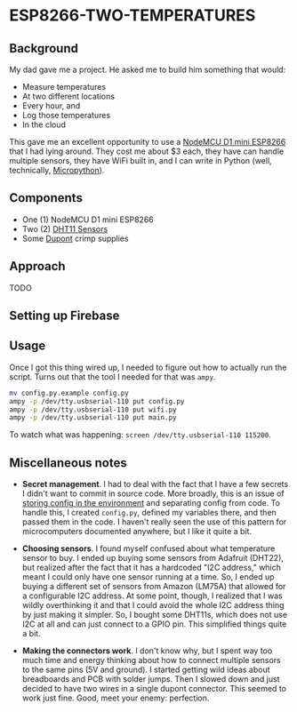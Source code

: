 # ESP8266-TWO-TEMPERATURES

## Background

My dad gave me a project. He asked me to build him something that would:

- Measure temperatures
- At two different locations 
- Every hour, and 
- Log those temperatures 
- In the cloud

This gave me an excellent opportunity to use a [NodeMCU D1 mini ESP8266](https://www.amazon.com/gp/product/B081PX9YFV/) that I had lying around. They cost me about $3 each, they have can handle multiple sensors, they have WiFi built in, and I can write in Python (well, technically, [Micropython](https://docs.micropython.org/en/latest/)).

## Components

- One (1) NodeMCU D1 mini ESP8266
- Two (2) [DHT11 Sensors](https://www.amazon.com/dp/B01DKC2GQ0)
- Some [Dupont](https://www.mattmillman.com/why-do-we-call-these-dupont-connectors/) crimp supplies

## Approach

TODO

## Setting up Firebase

## Usage

Once I got this thing wired up, I needed to figure out how to actually run the script. Turns out that the tool I needed for that was `ampy`.

```sh
mv config.py.example config.py
ampy -p /dev/tty.usbserial-110 put config.py
ampy -p /dev/tty.usbserial-110 put wifi.py
ampy -p /dev/tty.usbserial-110 put main.py
```

To watch what was happening: `screen /dev/tty.usbserial-110 115200`.

## Miscellaneous notes

- **Secret management**. I had to deal with the fact that I have a few secrets I didn't want to commit in source code. More broadly, this is an issue of [storing config in the environment](https://12factor.net/config) and separating config from code. To handle this, I created `config.py`, defined my variables there, and then passed them in the code. I haven't really seen the use of this pattern for microcomputers documented anywhere, but I like it quite a bit.

- **Choosing sensors**. I found myself confused about what temperature sensor to buy. I ended up buying some sensors from Adafruit (DHT22), but realized after the fact that it has a hardcoded "I2C address," which meant I could only have one sensor running at a time. So, I ended up buying a different set of sensors from Amazon (LM75A) that allowed for a configurable I2C address. At some point, though, I realized that I was wildly overthinking it and that I could avoid the whole I2C address thing by just making it simpler. So, I bought some DHT11s, which does not use I2C at all and can just connect to a GPIO pin. This simplified things quite a bit.

- **Making the connectors work**. I don't know why, but I spent way too much time and energy thinking about how to connect multiple sensors to the same pins (5V and ground). I started getting wild ideas about breadboards and PCB with solder jumps. Then I slowed down and just decided to have two wires in a single dupont connector. This seemed to work just fine. Good, meet your enemy: perfection.